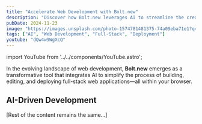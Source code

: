 ```yaml
---
title: "Accelerate Web Development with Bolt.new"
description: "Discover how Bolt.new leverages AI to streamline the creation, editing, and deployment of full-stack web applications directly in your browser."
pubDate: 2024-11-23
image: "https://images.unsplash.com/photo-1574781481375-74a09eba71e1?q=80&w=3540&auto=format&fit=crop&ixlib=rb-4.0.3&ixid=M3wxMjA3fDB8MHxwaG90by1wYWdlfHx8fGVufDB8fHx8fA%3D%3D?w=800&auto=format&fit=crop&q=80"
tags: ["AI", "Web Development", "Full-Stack", "Deployment"]
youtube: "dQw4w9WgXcQ"
---
```


import YouTube from '../../components/YouTube.astro';

In the evolving landscape of web development, **Bolt.new** emerges as a transformative tool that integrates AI to simplify the process of building, editing, and deploying full-stack web applications—all within your browser.

<YouTube id={frontmatter.youtube} title="Bolt.new Demo" />

## AI-Driven Development

[Rest of the content remains the same...]

